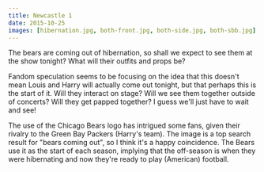 ```yaml
---
title: Newcastle 1
date: 2015-10-25
images: [hibernation.jpg, both-front.jpg, both-side.jpg, both-sbb.jpg]
---
```

The bears are coming out of hibernation, so shall we expect to see them at the show tonight? What will their outfits and props be?

Fandom speculation seems to be focusing on the idea that this doesn't mean Louis and Harry will actually come out tonight, but that perhaps this is the start of it. Will they interact on stage? Will we see them together outside of concerts? Will they get papped together? I guess we'll just have to wait and see!

The use of the Chicago Bears logo has intrigued some fans, given their rivalry to the Green Bay Packers (Harry's team). The image is a top search result for "bears coming out", so I think it's a happy coincidence. The Bears use it as the start of each season, implying that the off-season is when they were hibernating and now they're ready to play (American) football.
